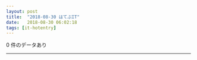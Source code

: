 ```yaml
---
layout: post
title:  "2018-08-30 はてぶIT"
date:   2018-08-30 06:02:18
tags: [it-hotentry]
---
```

0 件のデータあり

<hr>

